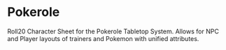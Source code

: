 # Pokerole
Roll20 Character Sheet for the Pokerole Tabletop System. 
Allows for NPC and Player layouts of trainers and Pokemon with unified attributes.
